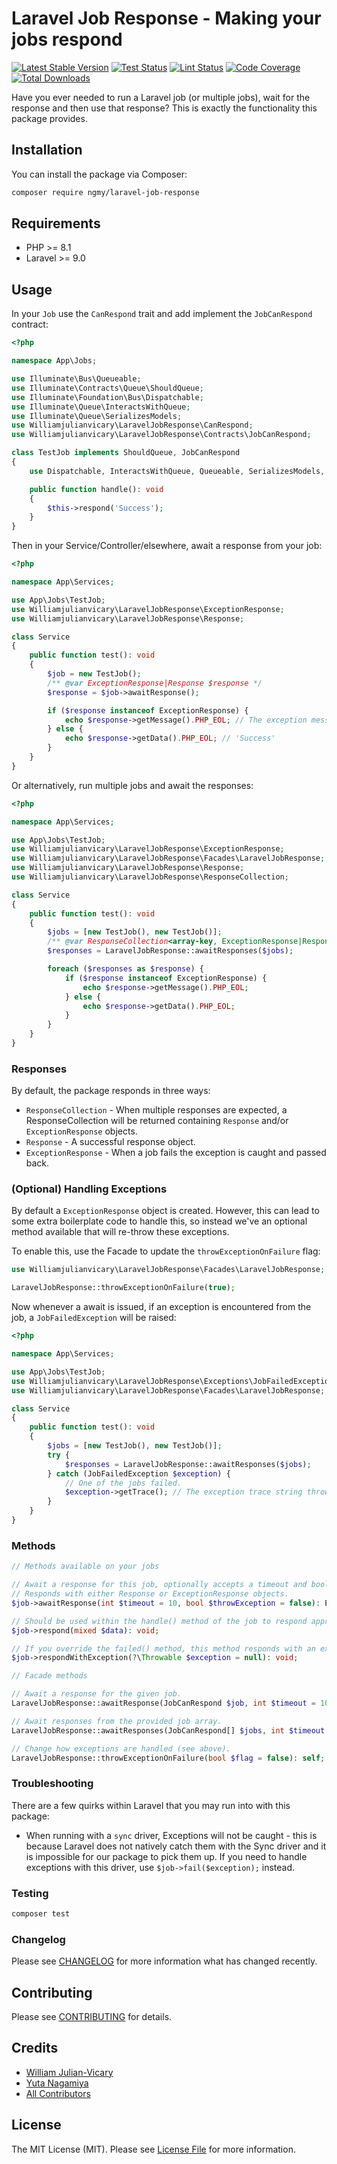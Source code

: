 # Laravel Job Response - Making your jobs respond

[![Latest Stable Version](https://img.shields.io/packagist/v/ngmy/laravel-job-response.svg?style=flat-square&label=stable)](https://packagist.org/packages/ngmy/laravel-job-response)
[![Test Status](https://img.shields.io/github/actions/workflow/status/ngmy/laravel-job-response/test.yml?style=flat-square&label=test)](https://github.com/ngmy/laravel-job-response/actions/workflows/test.yml)
[![Lint Status](https://img.shields.io/github/actions/workflow/status/ngmy/laravel-job-response/lint.yml?style=flat-square&label=lint)](https://github.com/ngmy/laravel-job-response/actions/workflows/lint.yml)
[![Code Coverage](https://img.shields.io/coverallsCoverage/github/ngmy/laravel-job-response?style=flat-square)](https://coveralls.io/github/ngmy/laravel-job-response)
[![Total Downloads](https://img.shields.io/packagist/dt/ngmy/laravel-job-response.svg?style=flat-square)](https://packagist.org/packages/ngmy/laravel-job-response)

Have you ever needed to run a Laravel job (or multiple jobs), wait for the response and then use that response? This is
exactly the functionality this package provides.

## Installation

You can install the package via Composer:

```bash
composer require ngmy/laravel-job-response
```

## Requirements

- PHP >= 8.1
- Laravel >= 9.0

## Usage

In your `Job` use the `CanRespond` trait and add implement the `JobCanRespond` contract:

```php
<?php

namespace App\Jobs;

use Illuminate\Bus\Queueable;
use Illuminate\Contracts\Queue\ShouldQueue;
use Illuminate\Foundation\Bus\Dispatchable;
use Illuminate\Queue\InteractsWithQueue;
use Illuminate\Queue\SerializesModels;
use Williamjulianvicary\LaravelJobResponse\CanRespond;
use Williamjulianvicary\LaravelJobResponse\Contracts\JobCanRespond;

class TestJob implements ShouldQueue, JobCanRespond
{
    use Dispatchable, InteractsWithQueue, Queueable, SerializesModels, CanRespond;

    public function handle(): void
    {
        $this->respond('Success');
    }
}
```

Then in your Service/Controller/elsewhere, await a response from your job:

```php
<?php

namespace App\Services;

use App\Jobs\TestJob;
use Williamjulianvicary\LaravelJobResponse\ExceptionResponse;
use Williamjulianvicary\LaravelJobResponse\Response;

class Service
{
    public function test(): void
    {
        $job = new TestJob();
        /** @var ExceptionResponse|Response $response */
        $response = $job->awaitResponse();

        if ($response instanceof ExceptionResponse) {
            echo $response->getMessage().PHP_EOL; // The exception message string thrown by the job.
        } else {
            echo $response->getData().PHP_EOL; // 'Success'
        }
    }
}
```

Or alternatively, run multiple jobs and await the responses:

```php
<?php

namespace App\Services;

use App\Jobs\TestJob;
use Williamjulianvicary\LaravelJobResponse\ExceptionResponse;
use Williamjulianvicary\LaravelJobResponse\Facades\LaravelJobResponse;
use Williamjulianvicary\LaravelJobResponse\Response;
use Williamjulianvicary\LaravelJobResponse\ResponseCollection;

class Service
{
    public function test(): void
    {
        $jobs = [new TestJob(), new TestJob()];
        /** @var ResponseCollection<array-key, ExceptionResponse|Response> $responses */
        $responses = LaravelJobResponse::awaitResponses($jobs);

        foreach ($responses as $response) {
            if ($response instanceof ExceptionResponse) {
                echo $response->getMessage().PHP_EOL;
            } else {
                echo $response->getData().PHP_EOL;
            }
        }
    }
}
```

### Responses

By default, the package responds in three ways:

- `ResponseCollection` - When multiple responses are expected, a ResponseCollection will be returned containing
  `Response` and/or `ExceptionResponse` objects.
- `Response` - A successful response object.
- `ExceptionResponse` - When a job fails the exception is caught and passed back.

### (Optional) Handling Exceptions

By default a `ExceptionResponse` object is created. However, this can lead to some extra boilerplate code to handle
this, so instead we've an optional method available that will re-throw these exceptions.

To enable this, use the Facade to update the `throwExceptionOnFailure` flag:

```php
use Williamjulianvicary\LaravelJobResponse\Facades\LaravelJobResponse;

LaravelJobResponse::throwExceptionOnFailure(true);
```

Now whenever a await is issued, if an exception is encountered from the job, a `JobFailedException` will be raised:

```php
<?php

namespace App\Services;

use App\Jobs\TestJob;
use Williamjulianvicary\LaravelJobResponse\Exceptions\JobFailedException;
use Williamjulianvicary\LaravelJobResponse\Facades\LaravelJobResponse;

class Service
{
    public function test(): void
    {
        $jobs = [new TestJob(), new TestJob()];
        try {
            $responses = LaravelJobResponse::awaitResponses($jobs);
        } catch (JobFailedException $exception) {
            // One of the jobs failed.
            $exception->getTrace(); // The exception trace string thrown by the job.
        }
    }
}
```

### Methods

```php
// Methods available on your jobs

// Await a response for this job, optionally accepts a timeout and bool whether a exception should be raised if the job fails.
// Responds with either Response or ExceptionResponse objects.
$job->awaitResponse(int $timeout = 10, bool $throwException = false): ExceptionResponse|Response;

// Should be used within the handle() method of the job to respond appropriately.
$job->respond(mixed $data): void;

// If you override the failed() method, this method responds with an exception.
$job->respondWithException(?\Throwable $exception = null): void;

// Facade methods

// Await a response for the given job.
LaravelJobResponse::awaitResponse(JobCanRespond $job, int $timeout = 10): ExceptionResponse|Response;

// Await responses from the provided job array.
LaravelJobResponse::awaitResponses(JobCanRespond[] $jobs, int $timeout = 10): ResponseCollection<array-key, ExceptionResponse|Response>;

// Change how exceptions are handled (see above).
LaravelJobResponse::throwExceptionOnFailure(bool $flag = false): self;
```

### Troubleshooting

There are a few quirks within Laravel that you may run into with this package:

- When running with a `sync` driver, Exceptions will not be caught - this is because Laravel does not natively catch
  them with the Sync driver and it is impossible for our package to pick them up. If you need to handle exceptions with
  this driver, use `$job->fail($exception);` instead.

### Testing

```bash
composer test
```

### Changelog

Please see [CHANGELOG](CHANGELOG.md) for more information what has changed recently.

## Contributing

Please see [CONTRIBUTING](CONTRIBUTING.md) for details.

## Credits

- [William Julian-Vicary](https://github.com/williamjulianvicary)
- [Yuta Nagamiya](https://github.com/ngmy)
- [All Contributors](https://github.com/ngmy/laravel-job-response/contributors)

## License

The MIT License (MIT). Please see [License File](LICENSE.md) for more information.
